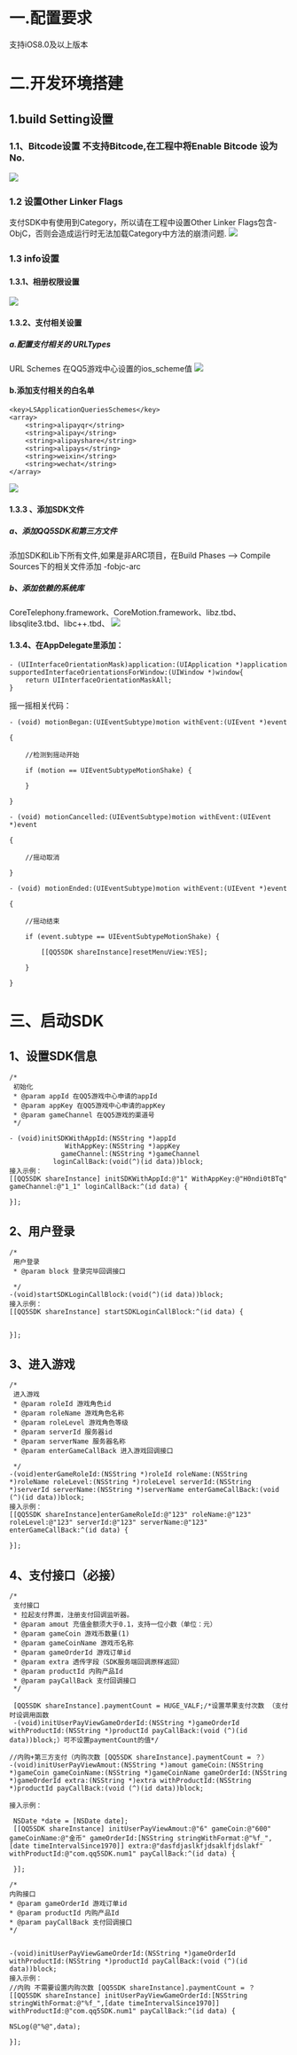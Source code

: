 
# 一.配置要求
支持iOS8.0及以上版本

# 二.开发环境搭建 
## 1.build Setting设置
### 1.1、Bitcode设置 不支持Bitcode,在工程中将Enable Bitcode 设为 No.
![](https://github.com/qq5/qq5_game_skd_iOS/blob/master/images/Bitcode.png)
### 1.2 设置Other Linker Flags
支付SDK中有使用到Category，所以请在工程中设置Other Linker Flags包含-ObjC，否则会造成运行时无法加载Category中方法的崩溃问题.
![](https://github.com/qq5/qq5_game_skd_iOS/blob/master/images/Flags.png)
### 1.3 info设置
#### 1.3.1、相册权限设置
![](https://github.com/qq5/qq5_game_skd_iOS/blob/master/images/相册权限.png)

#### 1.3.2、支付相关设置
##### a.配置支付相关的 URLTypes
URL Schemes 在QQ5游戏中心设置的ios_scheme值
![](https://github.com/qq5/qq5_game_skd_iOS/blob/master/images/pay.png)
#### b.添加支付相关的白名单
```
<key>LSApplicationQueriesSchemes</key>
<array>
    <string>alipayqr</string>
    <string>alipay</string>
    <string>alipayshare</string>
    <string>alipays</string>
    <string>weixin</string>
    <string>wechat</string>
</array>
```
![](https://github.com/qq5/qq5_game_skd_iOS/blob/master/images/白名单.png)

#### 1.3.3 、添加SDK文件
##### a、添加QQ5SDK和第三方文件
添加SDK和Lib下所有文件,如果是非ARC项目，在Build Phases ——> Compile Sources下的相关文件添加 -fobjc-arc
##### b、添加依赖的系统库
CoreTelephony.framework、CoreMotion.framework、libz.tbd、libsqlite3.tbd、libc++.tbd、
![](https://github.com/qq5/qq5_game_skd_iOS/blob/master/images/framework.png)

#### 1.3.4、在AppDelegate里添加：
```
- (UIInterfaceOrientationMask)application:(UIApplication *)application supportedInterfaceOrientationsForWindow:(UIWindow *)window{
    return UIInterfaceOrientationMaskAll;
}
```

摇一摇相关代码：
```
- (void) motionBegan:(UIEventSubtype)motion withEvent:(UIEvent *)event

{
    
    //检测到摇动开始
    
    if (motion == UIEventSubtypeMotionShake) {
        
    }
    
}

- (void) motionCancelled:(UIEventSubtype)motion withEvent:(UIEvent *)event

{
    
    //摇动取消
    
}

- (void) motionEnded:(UIEventSubtype)motion withEvent:(UIEvent *)event

{
    
    //摇动结束
    
    if (event.subtype == UIEventSubtypeMotionShake) {
        
        [[QQ5SDK shareInstance]resetMenuView:YES];
        
    }
    
}
```

# 三、启动SDK
## 1、设置SDK信息
```
/*
 初始化
 * @param appId 在QQ5游戏中心申请的appId
 * @param appKey 在QQ5游戏中心申请的appKey
 * @param gameChannel 在QQ5游戏的渠道号
 */

- (void)initSDKWithAppId:(NSString *)appId
              WithAppKey:(NSString *)appKey
             gameChannel:(NSString *)gameChannel
           loginCallBack:(void(^)(id data))block;
接入示例：
[[QQ5SDK shareInstance] initSDKWithAppId:@"1" WithAppKey:@"H0ndi0tBTq" gameChannel:@"1_1" loginCallBack:^(id data) {

}];
```
## 2、用户登录
```
/*
 用户登录
 * @param block 登录完毕回调接口
 
 */
-(void)startSDKLoginCallBlock:(void(^)(id data))block;
接入示例：
[[QQ5SDK shareInstance] startSDKLoginCallBlock:^(id data) {


}];
```
## 3、进入游戏
```
/*
 进入游戏
 * @param roleId 游戏角色id
 * @param roleName 游戏角色名称
 * @param roleLevel 游戏角色等级
 * @param serverId 服务器id
 * @param serverName 服务器名称
 * @param enterGameCallBack 进入游戏回调接口
 
 */
-(void)enterGameRoleId:(NSString *)roleId roleName:(NSString *)roleName roleLevel:(NSString *)roleLevel serverId:(NSString *)serverId serverName:(NSString *)serverName enterGameCallBack:(void (^)(id data))block;
接入示例：
[[QQ5SDK shareInstance]enterGameRoleId:@"123" roleName:@"123" roleLevel:@"123" serverId:@"123" serverName:@"123" enterGameCallBack:^(id data) {

}];
```
## 4、支付接口（必接）

```
/*
 支付接口
 * 拉起支付界面，注册支付回调监听器。
 * @param amout 充值金额须大于0.1，支持一位小数（单位：元）
 * @param gameCoin 游戏币数量(1)
 * @param gameCoinName 游戏币名称
 * @param gameOrderId 游戏订单id
 * @param extra 透传字段（SDK服务端回调原样返回）
 * @param productId 内购产品Id
 * @param payCallBack 支付回调接口
 */

 [QQ5SDK shareInstance].paymentCount = HUGE_VALF;/*设置苹果支付次数 （支付时设调用函数
 -(void)initUserPayViewGameOrderId:(NSString *)gameOrderId withProductId:(NSString *)productId payCallBack:(void (^)(id data))block;）可不设置paymentCount的值*/

//内购+第三方支付（内购次数 [QQ5SDK shareInstance].paymentCount = ？）
-(void)initUserPayViewAmout:(NSString *)amout gameCoin:(NSString *)gameCoin gameCoinName:(NSString *)gameCoinName gameOrderId:(NSString *)gameOrderId extra:(NSString *)extra withProductId:(NSString *)productId payCallBack:(void (^)(id data))block;

接入示例：

 NSDate *date = [NSDate date];
 [[QQ5SDK shareInstance] initUserPayViewAmout:@"6" gameCoin:@"600" gameCoinName:@"金币" gameOrderId:[NSString stringWithFormat:@"%f_",[date timeIntervalSince1970]] extra:@"dasfdjaslkfjdsaklfjdslakf" withProductId:@"com.qq5SDK.num1" payCallBack:^(id data) {
 
 }];
 ```
 ```
/*
 内购接口
 * @param gameOrderId 游戏订单id
 * @param productId 内购产品Id
 * @param payCallBack 支付回调接口
 */


-(void)initUserPayViewGameOrderId:(NSString *)gameOrderId withProductId:(NSString *)productId payCallBack:(void (^)(id data))block;
接入示例：
//内购 不需要设置内购次数 [QQ5SDK shareInstance].paymentCount = ？
 [[QQ5SDK shareInstance] initUserPayViewGameOrderId:[NSString stringWithFormat:@"%f_",[date timeIntervalSince1970]] withProductId:@"com.qq5SDK.num1" payCallBack:^(id data) {
            
 NSLog(@"%@",data);

 }];
 ```
